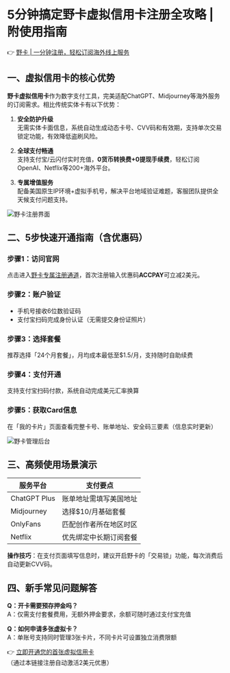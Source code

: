 # 5分钟搞定野卡虚拟信用卡注册全攻略 | 附使用指南

👉 [野卡 | 一分钟注册，轻松订阅海外线上服务](https://bbtdd.com/yeka)

## 一、虚拟信用卡的核心优势
**野卡虚拟信用卡**作为数字支付工具，完美适配ChatGPT、Midjourney等海外服务的订阅需求。相比传统实体卡有以下优势：

1. **安全防护升级**  
无需实体卡面信息，系统自动生成动态卡号、CVV码和有效期，支持单次交易锁定功能，有效降低盗刷风险。

2. **全球支付畅通**  
支持支付宝/云闪付实时充值，**0货币转换费+0提现手续费**，轻松订阅OpenAI、Netflix等200+海外平台。

3. **专属增值服务**  
配备美国原生IP环境+虚拟手机号，解决平台地域验证难题，客服团队提供全天候支付问题支持。

![野卡注册界面](https://bbtdd.com/wp-content/uploads/img/0168277206501.webp)

## 二、5步快速开通指南（含优惠码）
### 步骤1：访问官网
点击进入[野卡专属注册通道](https://bbtdd.com/yeka)，首次注册输入优惠码**ACCPAY**可立减2美元。

### 步骤2：账户验证
- 手机号接收6位数验证码
- 支付宝扫码完成身份认证（无需提交身份证照片）

### 步骤3：选择套餐
推荐选择「24个月套餐」，月均成本最低至$1.5/月，支持随时自助续费

### 步骤4：支付开通
支持支付宝扫码付款，系统自动完成美元汇率换算

### 步骤5：获取Card信息
在「我的卡片」页面查看完整卡号、账单地址、安全码三要素（信息实时更新）

![野卡管理后台](https://bbtdd.com/wp-content/uploads/img/88259882.webp)

## 三、高频使用场景演示
| 服务平台   | 支付要点                 |
|------------|--------------------------|
| ChatGPT Plus | 账单地址需填写美国地址   |
| Midjourney | 选择$10/月基础套餐       |
| OnlyFans   | 匹配创作者所在地区时区   |
| Netflix    | 优先绑定中长期订阅套餐   |

**操作技巧**：在支付页面填写信息时，建议开启野卡的「交易锁」功能，每次消费后自动更新CVV码。

## 四、新手常见问题解答
**Q：开卡需要预存押金吗？**  
A：仅需支付套餐费用，无额外押金要求，余额可随时通过支付宝充值

**Q：如何申请多张虚拟卡？**  
A：单账号支持同时管理3张卡片，不同卡片可设置独立消费限额

👉 [立即开通您的首张虚拟信用卡](https://bbtdd.com/yeka)  
（通过本链接注册自动激活2美元优惠）